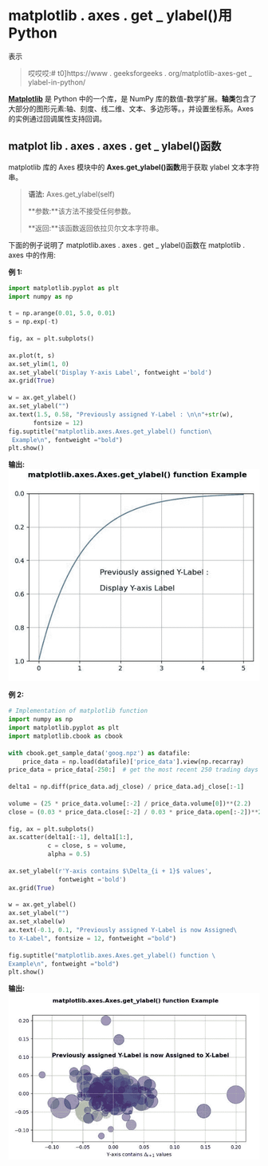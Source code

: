 # matplotlib . axes . get _ ylabel()用 Python

表示

> 哎哎哎:# t0]https://www . geeksforgeeks . org/matplotlib-axes-get _ ylabel-in-python/

**[Matplotlib](https://www.geeksforgeeks.org/python-introduction-matplotlib/)** 是 Python 中的一个库，是 NumPy 库的数值-数学扩展。**轴类**包含了大部分的图形元素:轴、刻度、线二维、文本、多边形等。，并设置坐标系。Axes 的实例通过回调属性支持回调。

## matplot lib . axes . axes . get _ ylabel()函数

matplotlib 库的 Axes 模块中的 **Axes.get_ylabel()函数**用于获取 ylabel 文本字符串。

> **语法:** Axes.get_ylabel(self)
> 
> **参数:**该方法不接受任何参数。
> 
> **返回:**该函数返回依拉贝尔文本字符串。

下面的例子说明了 matplotlib.axes . axes . get _ ylabel()函数在 matplotlib . axes 中的作用:

**例 1:**

```py
import matplotlib.pyplot as plt
import numpy as np

t = np.arange(0.01, 5.0, 0.01)
s = np.exp(-t)

fig, ax = plt.subplots()

ax.plot(t, s)
ax.set_ylim(1, 0)
ax.set_ylabel('Display Y-axis Label', fontweight ='bold')
ax.grid(True)

w = ax.get_ylabel()
ax.set_ylabel("")
ax.text(1.5, 0.58, "Previously assigned Y-Label : \n\n"+str(w),
       fontsize = 12)
fig.suptitle("matplotlib.axes.Axes.get_ylabel() function\
 Example\n", fontweight ="bold")
plt.show()
```

**输出:**
![](img/bee082c170e2429f05c8576acae58aa2.png)

**例 2:**

```py
# Implementation of matplotlib function
import numpy as np
import matplotlib.pyplot as plt
import matplotlib.cbook as cbook

with cbook.get_sample_data('goog.npz') as datafile:
    price_data = np.load(datafile)['price_data'].view(np.recarray)
price_data = price_data[-250:]  # get the most recent 250 trading days

delta1 = np.diff(price_data.adj_close) / price_data.adj_close[:-1]

volume = (25 * price_data.volume[:-2] / price_data.volume[0])**(2.2)
close = (0.03 * price_data.close[:-2] / 0.03 * price_data.open[:-2])**2

fig, ax = plt.subplots()
ax.scatter(delta1[:-1], delta1[1:], 
           c = close, s = volume, 
           alpha = 0.5)

ax.set_ylabel(r'Y-axis contains $\Delta_{i + 1}$ values',
              fontweight ='bold')
ax.grid(True)

w = ax.get_ylabel()
ax.set_ylabel("")
ax.set_xlabel(w)
ax.text(-0.1, 0.1, "Previously assigned Y-Label is now Assigned\
to X-Label", fontsize = 12, fontweight ="bold")

fig.suptitle("matplotlib.axes.Axes.get_ylabel() function \
Example\n", fontweight ="bold")
plt.show()
```

**输出:**
![](img/ede0a2a50751cf035befb823bb4453e7.png)